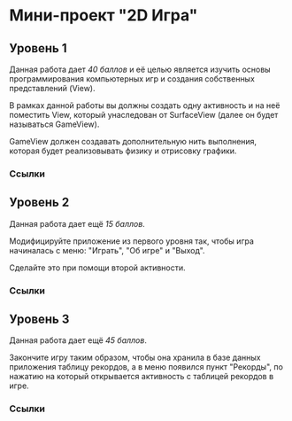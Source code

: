 Мини-проект "2D Игра"
=========================

Уровень 1
---------
Данная работа дает *40 баллов* и её целью является изучить основы программирования компьютерных игр и создания собственных представлений (View).

В рамках данной работы вы должны создать одну активность и на неё поместить View, который унаследован от SurfaceView (далее он будет называться GameView).

GameView должен создавать дополнительную нить выполнения, которая будет реализовывать физику и отрисовку графики.

### Ссылки

Уровень 2
---------
Данная работа дает ещё *15 баллов*.

Модифицируйте приложение из первого уровня так, чтобы игра начиналась с меню: "Играть", "Об игре" и "Выход". 

Сделайте это при помощи второй активности.

### Ссылки

Уровень 3
---------
Данная работа дает ещё *45 баллов*.

Закончите игру таким образом, чтобы она хранила в базе данных приложения таблицу рекордов, а в меню появился пункт "Рекорды", по нажатию на который открывается активность с таблицей рекордов в игре.

### Ссылки



